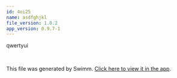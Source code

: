 ```yaml
---
id: 4oi25
name: asdfghjkl
file_version: 1.0.2
app_version: 0.9.7-1
---
```


qwertyui

<br/>

This file was generated by Swimm. [Click here to view it in the app](http://localhost:5000/repos/ls4DA2fLasmQuEbT4ipw/docs/4oi25).